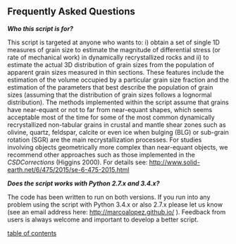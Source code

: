 Frequently Asked Questions
-------------

***Who this script is for?***

This script is targeted at anyone who wants to: i) obtain a set of single 1D measures of grain size to estimate the magnitude of differential stress (or rate of mechanical work) in dynamically recrystallized rocks and ii) to estimate the actual 3D distribution of grain sizes from the population of apparent grain sizes measured in thin sections. These features include the estimation of the volume occupied by a particular grain size fraction and the estimation of the parameters that best describe the population of grain sizes (assuming that the distribution of grain sizes follows a lognormal distribution). The methods implemented within the script assume that grains have near-equant or not to far from near-equant shapes, which seems acceptable most of the time for some of the most common dynamically recrystallized non-tabular grains in crustal and mantle shear zones such as olivine, quartz, feldspar, calcite or even ice when bulging (BLG) or sub-grain rotation (SGR) are the main recrystallization processes. For studies involving objects geometrically more complex than near-equant objects, we recommend other approaches such as those implemented in the *CSDCorrections* (Higgins 2000). For details see: http://www.solid-earth.net/6/475/2015/se-6-475-2015.html

***Does the script works with Python 2.7.x and 3.4.x?***

The code has been written to run on both versions. If you run into any problem using the script with Python 3.4.x or also 2.7.x please let us know (see an email address here: http://marcoalopez.github.io/ ). Feedback from users is always welcome and important to develop a better script.

[table of contents](https://github.com/marcoalopez/GrainSizeTools/blob/master/DOCS/tableOfContents.md)
